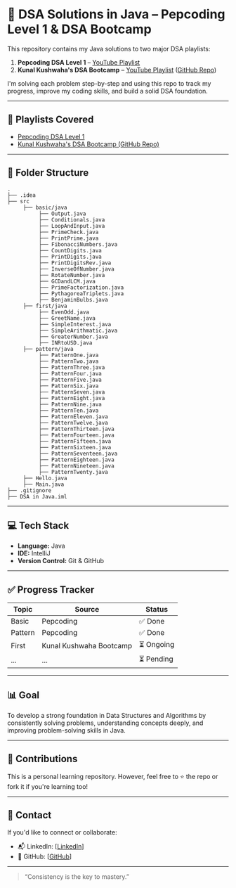 # 🧠 DSA Solutions in Java – Pepcoding Level 1 & DSA Bootcamp

This repository contains my Java solutions to two major DSA playlists:

1. **Pepcoding DSA Level 1** – [YouTube Playlist](https://youtube.com/playlist?list=PL-Jc9J83PIiFj7YSPl2ulcpwy-mwj1SSk&si=UmmIV9W_IfnixoVf)
2. **Kunal Kushwaha's DSA Bootcamp** – [YouTube Playlist](https://youtube.com/playlist?list=PL9gnSGHSqcnr_DxHsP7AW9ftq0AtAyYqJ&si=WNTgmqyYTInDOXy0) ([GitHub Repo](https://github.com/kunal-kushwaha/DSA-Bootcamp-Java))

I'm solving each problem step-by-step and using this repo to track my progress, improve my coding skills, and build a solid DSA foundation.

---

## 📌 Playlists Covered
- [Pepcoding DSA Level 1](https://youtube.com/playlist?list=PL-Jc9J83PIiFj7YSPl2ulcpwy-mwj1SSk)
- [Kunal Kushwaha's DSA Bootcamp (GitHub Repo)](https://github.com/kunal-kushwaha/DSA-Bootcamp-Java)

---

## 📂 Folder Structure

```
.
├── .idea
├── src
     ├── basic/java
          ├── Output.java
          ├── Conditionals.java
          ├── LoopAndInput.java
          ├── PrimeCheck.java
          ├── PrintPrime.java
          ├── FibonacciNumbers.java
          ├── CountDigits.java
          ├── PrintDigits.java
          ├── PrintDigitsRev.java
          ├── InverseOfNumber.java
          ├── RotateNumber.java
          ├── GCDandLCM.java
          ├── PrimeFactorization.java
          ├── PythagoreaTriplets.java
          ├── BenjaminBulbs.java
     ├── first/java
          ├── EvenOdd.java
          ├── GreetName.java
          ├── SimpleInterest.java
          ├── SimpleArithmatic.java
          ├── GreaterNumber.java
          ├── INRtoUSD.java
     ├── pattern/java
          ├── PatternOne.java
          ├── PatternTwo.java
          ├── PatternThree.java
          ├── PatternFour.java
          ├── PatternFive.java
          ├── PatternSix.java
          ├── PatternSeven.java
          ├── PatternEight.java
          ├── PatternNine.java
          ├── PatternTen.java
          ├── PatternEleven.java
          ├── PatternTwelve.java
          ├── PatternThirteen.java
          ├── PatternFourteen.java
          ├── PatternFifteen.java
          ├── PatternSixteen.java
          ├── PatternSeventeen.java
          ├── PatternEighteen.java
          ├── PatternNineteen.java
          ├── PatternTwenty.java
     ├── Hello.java
     ├── Main.java
├── .gitignore
├── DSA in Java.iml
```

---

## 💻 Tech Stack
- **Language:** Java
- **IDE:** IntelliJ
- **Version Control:** Git & GitHub

---

## ✅ Progress Tracker

| Topic        | Source                         | Status     |
|--------------|--------------------------------|------------|
| Basic        | Pepcoding                      | ✅ Done    |
| Pattern      | Pepcoding                      | ✅ Done    |
| First        | Kunal Kushwaha Bootcamp        | ⏳ Ongoing |
| ...          | ...                            | ⏳ Pending |

---

## 📊 Goal

To develop a strong foundation in Data Structures and Algorithms by consistently solving problems, understanding concepts deeply, and improving problem-solving skills in Java.

---

## 🙌 Contributions

This is a personal learning repository. However, feel free to ⭐ the repo or fork it if you're learning too!

---

## 📧 Contact

If you'd like to connect or collaborate:

- 📬 LinkedIn: [[LinkedIn](https://www.linkedin.com/in/mondalsayam/)]
- 👥 GitHub: [[GitHub](https://github.com/sayam-1705/)]

---

> “Consistency is the key to mastery.”
